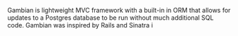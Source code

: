 Gambian is lightweight MVC framework with a built-in in ORM that allows for updates to a Postgres database to be run without much additional SQL code.  Gambian was inspired by Rails and Sinatra i
